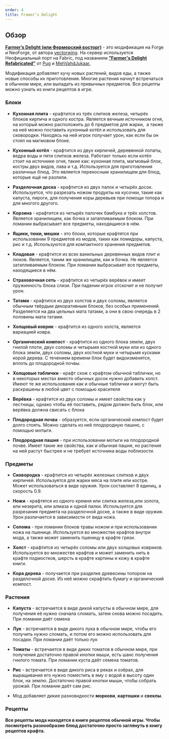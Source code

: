 ```yaml
---
order: 4
title: Framer’s Delight
---
```


## Обзор

[**Farmer’s Delight (или Фермерский восторг)**](https://modrinth.com/mod/farmers-delight) - это модификация на Forge и NeoForge, от автора [vectorwing](https://modrinth.com/user/vectorwing). На сервер используется Неофициальный порт на Fabric, под названием [**”Farmer's Delight Refabricated”**](https://modrinth.com/mod/farmers-delight-refabricated) от [Pug](https://modrinth.com/user/Pug) и [MehVahdJukaar.](https://modrinth.com/user/MehVahdJukaar)

Модификация добавляет кучу новых растений, видов еды, а также новые способы их приготовления. Многие растения начнут встречаться в обычном мире, или выпадать из привычных предметов. Все рецепты можно узнать из книги рецептов в игре.

### Блоки

-  **Кухонная плита** - крафтится из трёх слитков железа, четырёх блоков кирпича и одного костра. Является вечным источником огня, на который можно расположить до 6 предметов для жарки,  а также на неё можно поставить кухонный котёл и использовать для сковородки. Находясь на ней игрок получает урон, как если бы он стоял на магмовом блоке.

-  **Кухонный котёл** - крафтится из двух кирпичей, деревянной лопаты, ведра воды и пяти слитков железа. Работает только если котёл стоит на источнике огня, такие как: кухонная плита, магмовый блок, костры двух видов, лава и т.д. Используется для приготовления различных блюд. Это является переносным хранилищем для блюд, которые ещё не разлили.

-  **Разделочная доска** - крафтится из двух палок и четырёх досок. Используется, что разрезать ножом продукты на кусочки, такие как капуста, пироги, для получения коры деревьев при помощи топора и для многого другого.

-  **Корзина** - крафтится из четырёх палочек бамбука и трёх холстов. Является хранилищем, как бочка и затапливаемым блоком. При ломании выбрасывает все предметы, находящиеся в нём.

-  **Ящики, тюки, мешки** - это блоки, которые крафтятся при использовании 9 предметов из модов, таких как помидоры, капуста, рис и т.д. Используются для компактного хранения предметов.

-  **Кладовая** - крафтится из всех ванильных деревянных видов плит и люков. Является, таким же хранилищем, как и бочка. Не является затапливаемым блоком. При ломании выбрасывает все предметы, находящиеся в нём.

-  **Страховочная сеть** - крафтится из четырёх верёвок и имеет пружинность блока слизи. При падении игрок отскочит и не получит урон.

-  **Татами** \- крафтится из двух холстов и двух соломы, является обычным твёрдым декоративным блоков, без особых применений. Разделяется на два цельных мата татами, а они в свою очередь в 2 половины мата татами.

-  **Холщовый коврик** - крафтится из одного холста, является вариацией ковра.

-  **Органический компост** - крафтится из одного блока земли, двух гнилой плоти, двух соломы и четырьмя костной муки или из одного блока земли, двух соломы, двух костной муки и четырьмя кусками корой дерева. С течением времени блок будет видоизменятся, вплоть до плодородной почвы.

-  **Холщовые таблички** - крафт схож с крафтом обычной таблички, но в некоторых местах вместо обычных досок нужно добавить холст. Имеют те же использования как и обычные таблички и могут быть раскрашены в любой цвет с помощью красителя

-  **Верёвка** - крафтится из двух соломы и имеет свойства как у лестницы, однако чтобы её поставить, рядом должен быть блок, или верёвка должна свисать с блока

-  **Плодородная почва** - образуется, если органический компост будет долго стоять. Можно сделать из неё плодородную пашню, с помощью мотыги.

-  **Плодородная пашня** - при использовании мотыги на плодородной почве. Имеет такие же свойства, как и обычная пашня, но растения на ней растут быстрее и не требует источника воды поблизости.

### Предметы

-  **Сковородка** \- крафтится из четырёх железных слитков и двух кирпичей. Используется для жарки мяса на плите или костре. Может использоваться в виде оружия. Урон составляет 8 единиц, а скорость 0.9. 

-  **Ножи** \- крафтятся из одного кремня или слитка железа,или золота, или незерита, или алмаза и одной палки. Используется для разрезания предмета на разделочной доске, а также в виде оружия. Урон различается в зависимости от вида ножа.

-  **Солома** \- при ломании блоков травы ножом и при использовании ножа на пшенице. Используется во множестве крафтов внутри мода, а также может заменить пшеницу в крафте грязи.

-  **Холст** - крафтится из четырёх соломы или двух холщовых ковриков. Используется во множестве крафтов и может заменить нить в крафте подмостков, шерсть в крафте картины и кожу в крафте книги.

-  **Кора дерева** - получается при разделке древесины топором на разделочной доске. Из неё можно скрафтить бумагу и органический компост.

### Растения

-  **Капуста** - встречается в виде дикой капусты в обычном мире, для получения её нужно сначала сломать, затем снова можно посадить. При ломании даёт семена

-  **Лук** - встречается в виде дикого лука в обычном мире, чтобы его получить нужно сломать, и потом его можно использовать для посадки. При ломании даёт только лук

-  **Томаты** - встречается в виде диких томатов в обычном мире, при получения достаточно правой кнопки мыши, есть шанс получения гнилого томата. При ломании куста даёт семена томатов. 

-  **Рис** - встречается в виде дикого риса в реках и озёрах, для выращивания его нужно поместить в яму с водой в высоту один блок, на землю. Достаточно правой кнопки мыши, чтобы собрать урожай. При ломании даёт сам рис.

-  Мод добавляет дикие разновидности **моркови**, **картошки** и **свеклы**.

### Рецепты

**Все рецепты мода находятся в книге рецептов обычной игры. Чтобы посмотреть разнообразие блюд достаточно просто заглянуть в книгу рецептов крафта.**